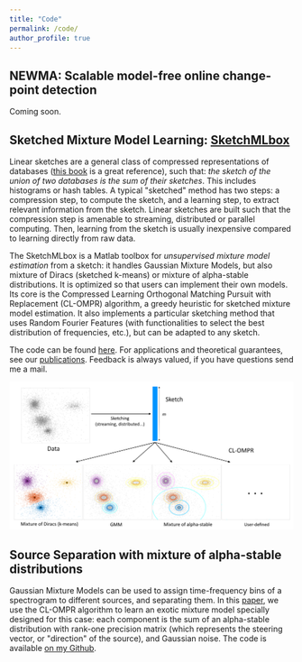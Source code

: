 ```yaml
---
title: "Code"
permalink: /code/
author_profile: true
---
```


## NEWMA: Scalable model-free online change-point detection

Coming soon.

## Sketched Mixture Model Learning: <a href="http://sketchml.gforge.inria.fr" target="_blank">SketchMLbox</a>

Linear sketches are a general class of compressed representations of databases ([this book](http://db.cs.berkeley.edu/cs286/papers/synopses-fntdb2012.pdf) is a great reference), such that: *the sketch of the union of two databases is the sum of their sketches*. This includes histograms or hash tables. A typical "sketched" method has two steps: a compression step, to compute the sketch, and a learning step, to extract relevant information from the sketch. Linear sketches are built such that the compression step is amenable to streaming, distributed or parallel computing. Then, learning from the sketch is usually inexpensive compared to learning directly from raw data. 

The SketchMLbox is a Matlab toolbox for *unsupervised mixture model estimation* from a sketch: it handles Gaussian Mixture Models, but also mixture of Diracs (sketched k-means) or mixture of alpha-stable distributions. It is optimized so that users can implement their own models. Its core is the Compressed Learning Orthogonal Matching Pursuit with Replacement (CL-OMPR) algorithm, a greedy heuristic for sketched mixture model estimation. It also implements a particular sketching method that uses Random Fourier Features (with functionalities to select the best distribution of frequencies, etc.), but can be adapted to any sketch.

The code can be found <a href="http://sketchml.gforge.inria.fr" target="_blank">here</a>.
For applications and theoretical guarantees, see our [publications](/publications). Feedback is always valued, if you have questions send me a mail.

![Sketch mixture](/files/sketchml.png)

## Source Separation with mixture of alpha-stable distributions

Gaussian Mixture Models can be used to assign time-frequency bins of a spectrogram to different sources, and separating them. In this [paper](https://arxiv.org/abs/1711.04460), we use the CL-OMPR algorithm to learn an exotic mixture model specially designed for this case: each component is the sum of an alpha-stable distribution with rank-one precision matrix (which represents the steering vector, or "direction" of the source), and Gaussian noise. The code is available [on my Github](https://github.com/nkeriven/alpha_stable_bss).